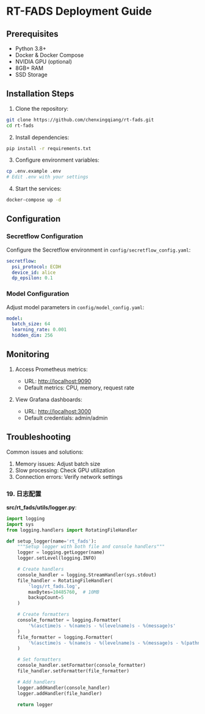 # RT-FADS Deployment Guide

## Prerequisites

- Python 3.8+
- Docker & Docker Compose
- NVIDIA GPU (optional)
- 8GB+ RAM
- SSD Storage

## Installation Steps

1. Clone the repository:

```bash
git clone https://github.com/chenxingqiang/rt-fads.git
cd rt-fads
```

2. Install dependencies:

```bash
pip install -r requirements.txt
```

3. Configure environment variables:

```bash
cp .env.example .env
# Edit .env with your settings
```

4. Start the services:

```bash
docker-compose up -d
```

## Configuration

### Secretflow Configuration

Configure the Secretflow environment in `config/secretflow_config.yaml`:

```yaml
secretflow:
  psi_protocol: ECDH
  device_id: alice
  dp_epsilon: 0.1
```

### Model Configuration

Adjust model parameters in `config/model_config.yaml`:

```yaml
model:
  batch_size: 64
  learning_rate: 0.001
  hidden_dim: 256
```

## Monitoring

1. Access Prometheus metrics:
   - URL: <http://localhost:9090>
   - Default metrics: CPU, memory, request rate

2. View Grafana dashboards:
   - URL: <http://localhost:3000>
   - Default credentials: admin/admin

## Troubleshooting

Common issues and solutions:

1. Memory issues: Adjust batch size
2. Slow processing: Check GPU utilization
3. Connection errors: Verify network settings


### 19. 日志配置

**src/rt_fads/utils/logger.py**:
```python
import logging
import sys
from logging.handlers import RotatingFileHandler

def setup_logger(name='rt_fads'):
    """Setup logger with both file and console handlers"""
    logger = logging.getLogger(name)
    logger.setLevel(logging.INFO)

    # Create handlers
    console_handler = logging.StreamHandler(sys.stdout)
    file_handler = RotatingFileHandler(
        'logs/rt_fads.log',
        maxBytes=10485760,  # 10MB
        backupCount=5
    )

    # Create formatters
    console_formatter = logging.Formatter(
        '%(asctime)s - %(name)s - %(levelname)s - %(message)s'
    )
    file_formatter = logging.Formatter(
        '%(asctime)s - %(name)s - %(levelname)s - %(message)s - %(pathname)s:%(lineno)d'
    )

    # Set formatters
    console_handler.setFormatter(console_formatter)
    file_handler.setFormatter(file_formatter)

    # Add handlers
    logger.addHandler(console_handler)
    logger.addHandler(file_handler)

    return logger
```

